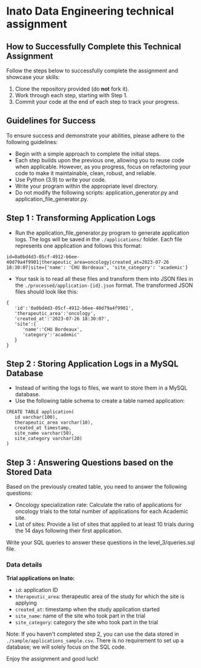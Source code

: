 # Inato Data Engineering technical assignment

## How to Successfully Complete this Technical Assignment

Follow the steps below to successfully complete the assignment and showcase your skills:

1. Clone the repository provided (do **not** fork it).
2. Work through each step, starting with Step 1.
3. Commit your code at the end of each step to track your progress.



## Guidelines for Success

To ensure success and demonstrate your abilities, please adhere to the following guidelines:

- Begin with a simple approach to complete the initial steps.
- Each step builds upon the previous one, allowing you to reuse code when applicable. However, as you progress, focus on refactoring your code to make it maintainable, clean, robust, and reliable.
- Use Python (3.9) to write your code.
- Write your program within the appropriate level directory.
- Do not modify the following scripts: application_generator.py and application_file_generator.py.


## Step 1 : Transforming Application Logs

- Run the application_file_generator.py program to generate application logs. The logs will be saved in the `./applications/` folder. Each file represents one application and follows this format:

`id=0a0bd4d3-05cf-4912-b6ee-40d79a4f9901|therapeutic_area=oncology|created_at=2023-07-26 18:30:07|site={'name': 'CHU Bordeaux', 'site_category': 'academic'}`

- Your task is to read all these files and transform them into JSON files in the `./processed/application-{id}.json` format. The transformed JSON files should look like this:

```
{
   'id':'0a0bd4d3-05cf-4912-b6ee-40d79a4f9901',
   'therapeutic_area':'oncology',
   'created_at':'2023-07-26 18:30:07',
   'site':{
      'name':'CHU Bordeaux',
      'category':'academic'
   }
}
```

## Step 2 : Storing Application Logs in a MySQL Database

- Instead of writing the logs to files, we want to store them in a MySQL database.
- Use the following table schema to create a table named application:

```
CREATE TABLE application(
   id varchar(100),
   therapeutic_area varchar(10),
   created_at timestamp,
   site_name varchar(50),
   site_category varchar(20)
)
```

## Step 3 : Answering Questions based on the Stored Data

Based on the previously created table, you need to answer the following questions:

- Oncology specialization rate: Calculate the ratio of applications for oncology trials to the total number of applications for each Academic site.
- List of sites: Provide a list of sites that applied to at least 10 trials during the 14 days following their first application.

Write your SQL queries to answer these questions in the level_3/queries.sql file.

### Data details

**Trial applications on Inato:**

- `id`: application ID
- `therapeutic_area`: therapeutic area of the study for which the site is applying
- `created_at`: timestamp when the study application started
- `site_name`: name of the site who took part in the trial
- `site_category`: category the site who took part in the trial

Note: If you haven't completed step 2, you can use the data stored in `./sample/applications_sample.csv`. There is no requirement to set up a database; we will solely focus on the SQL code.

Enjoy the assignment and good luck!
